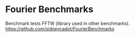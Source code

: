 # Fourier Benchmarks
Benchmark tests FFTW (library used in other benchmarks).
https://github.com/sidneycadot/FourierBenchmarks
